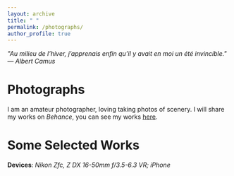 ```yaml
---
layout: archive
title: " "
permalink: /photographs/
author_profile: true
---
```


*"Au milieu de l’hiver, j’apprenais enfin qu’il y avait en moi un été invincible." ― Albert Camus*

Photographs
===

I am an amateur photographer, loving taking photos of scenery. I will share my works on *Behance*, you can see my works [here](https://www.behance.net/runzheyang1).

Some Selected Works
===

**Devices**: *Nikon Zfc, Z DX 16-50mm f/3.5-6.3 VR; iPhone*


